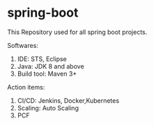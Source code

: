# spring-boot
This Repository used for all spring boot projects.

Softwares:

1. IDE: STS, Eclipse
2. Java: JDK 8 and above
3. Build tool: Maven 3+

Action items:

1. CI/CD: Jenkins, Docker,Kubernetes
2. Scaling: Auto Scaling
3. PCF
